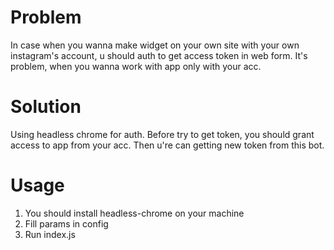 # Problem
In case when you wanna make widget on your own site with your own instagram's account, u should auth to get access token in web form. It's problem, when you wanna work with app only with your acc.
# Solution
Using headless chrome for auth. Before try to get token, you should grant access to app from your acc. Then u're can getting new token from this bot.
# Usage
1. You should install headless-chrome on your machine
2. Fill params in config
3. Run index.js
